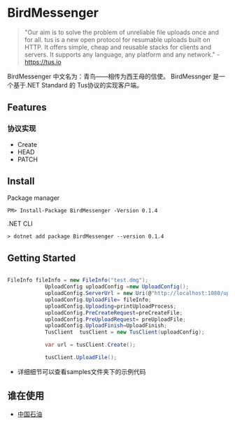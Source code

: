 # BirdMessenger

>"Our aim is to solve the problem of unreliable file uploads once and for all. tus is a new open protocol for resumable uploads built on HTTP. It offers simple, cheap and reusable stacks for clients and servers. It supports any language, any platform and any network." - https://tus.io

BirdMessenger 中文名为：青鸟——相传为西王母的信使。
BirdMessnger 是一个基于.NET Standard 的 Tus协议的实现客户端。

## Features

### 协议实现

* Create
* HEAD
* PATCH

## Install

Package manager

``PM> Install-Package BirdMessenger -Version 0.1.4``

.NET CLI

``> dotnet add package BirdMessenger --version 0.1.4``

## Getting Started

```C#

FileInfo fileInfo = new FileInfo("test.dmg");
            UploadConfig uploadConfig =new UploadConfig();
            uploadConfig.ServerUrl = new Uri(@"http://localhost:1080/uploads");
            uploadConfig.UploadFile= fileInfo;
            uploadConfig.Uploading=printUploadProcess;
            uploadConfig.PreCreateRequest=preCreateFile;
            uploadConfig.PreUploadRequest= preUploadFile;
            uploadConfig.UploadFinish=UploadFinish;
            TusClient  tusClient = new TusClient(uploadConfig);

            var url = tusClient.Create();

            tusClient.UploadFile();
```

* 详细细节可以查看samples文件夹下的示例代码

## 谁在使用

* [中国石油](https://www.cnpc.com.cn/cnpc/index.shtml)